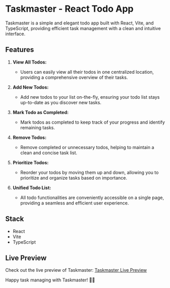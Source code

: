 # Taskmaster - React Todo App

Taskmaster is a simple and elegant todo app built with React, Vite, and TypeScript, providing efficient task management with a clean and intuitive interface.

## Features

1. **View All Todos:**
   - Users can easily view all their todos in one centralized location, providing a comprehensive overview of their tasks.

2. **Add New Todos:**
   - Add new todos to your list on-the-fly, ensuring your todo list stays up-to-date as you discover new tasks.

3. **Mark Todo as Completed:**
   - Mark todos as completed to keep track of your progress and identify remaining tasks.

4. **Remove Todos:**
   - Remove completed or unnecessary todos, helping to maintain a clean and concise task list.

5. **Prioritize Todos:**
   - Reorder your todos by moving them up and down, allowing you to prioritize and organize tasks based on importance.

6. **Unified Todo List:**
   - All todo functionalities are conveniently accessible on a single page, providing a seamless and efficient user experience.

## Stack

- React
- Vite
- TypeScript

## Live Preview

Check out the live preview of Taskmaster: [Taskmaster Live Preview](https://mansooriabbas.github.io/exercise-react-todo-list/)

Happy task managing with Taskmaster! 🚀✨
